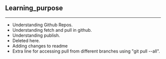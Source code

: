 ## Learning_purpose
***
* Understanding Github Repos.
* Understanding fetch and pull in github.
* Understanding publish.
* Deleted here.
* Adding changes to readme
* Extra line for accessing pull from different branches using "git pull --all".
